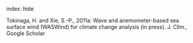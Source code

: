 index: hide

<div class="Citation">

  <div class="Citation-body">
    <div class="Citation-text">Tokinaga, H. and Xie, S.-P., 2011a: Wave and anemometer-based sea surface wind (WASWind) for climate change analysis (in press). <span class="Article-journal">J. Clim., </span><span class="Article-volume"></span></div>
    <div class="Citation-links">
      <div class="CitationLink" data-href="https://scholar.google.com/scholar?q=Wave+and+anemometer-based+sea+surface+wind+%28WASWind%29+for+climate+change+analysis+%28in+press%29">
        <div class="CitationLink-icon CitationLink-Scholar"></div>
        <div class="CitationLink-text">Google Scholar</div>
      </div>
    </div>
  </div>
</div>


<div class="Citation-copy">

</div>